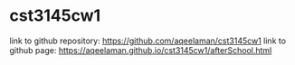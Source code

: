 # cst3145cw1
link to github repository: https://github.com/aqeelaman/cst3145cw1
link to github page: https://aqeelaman.github.io/cst3145cw1/afterSchool.html
 
